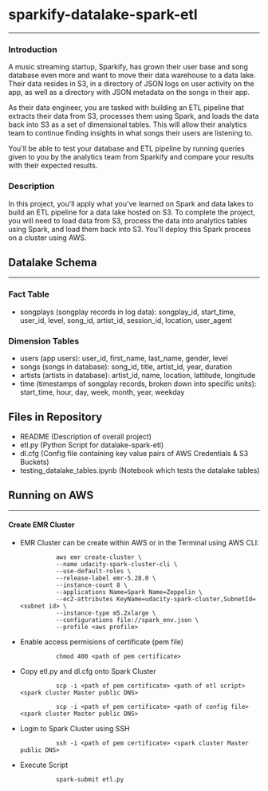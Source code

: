 # sparkify-datalake-spark-etl
--- 
### Introduction
A music streaming startup, Sparkify, has grown their user base and song database even more and want to move their data warehouse to a data lake. Their data resides in S3, in a directory of JSON logs on user activity on the app, as well as a directory with JSON metadata on the songs in their app.

As their data engineer, you are tasked with building an ETL pipeline that extracts their data from S3, processes them using Spark, and loads the data back into S3 as a set of dimensional tables. This will allow their analytics team to continue finding insights in what songs their users are listening to.

You'll be able to test your database and ETL pipeline by running queries given to you by the analytics team from Sparkify and compare your results with their expected results.

### Description
In this project, you'll apply what you've learned on Spark and data lakes to build an ETL pipeline for a data lake hosted on S3. To complete the project, you will need to load data from S3, process the data into analytics tables using Spark, and load them back into S3. You'll deploy this Spark process on a cluster using AWS.





## Datalake Schema
---

### Fact Table
- songplays (songplay records in log data): songplay_id, start_time, user_id, level, song_id, artist_id, session_id, location, user_agent

### Dimension Tables
- users (app users): user_id, first_name, last_name, gender, level
- songs (songs in database): song_id, title, artist_id, year, duration
- artists (artists in database): artist_id, name, location, lattitude, longitude
- time (timestamps of songplay records, broken down into specific units): start_time, hour, day, week, month, year, weekday


## Files in Repository 
- README (Description of overall project)
- etl.py (Python Script for datalake-spark-etl)
- dl.cfg (Config file containing key value pairs of AWS Credentials & S3 Buckets)
- testing_datalake_tables.ipynb (Notebook which tests the datalake tables)


## Running on AWS
---
				
#### Create EMR Cluster

- EMR Cluster can be create within AWS or in the Terminal using AWS CLI:

				aws emr create-cluster \
				--name udacity-spark-cluster-cli \
				--use-default-roles \
				--release-label emr-5.28.0 \
				--instance-count 8 \
				--applications Name=Spark Name=Zeppelin \
				--ec2-attributes KeyName=udacity-spark-cluster,SubnetId=<subnet id> \
				--instance-type m5.2xlarge \
				--configurations file://spark_env.json \
				--profile <aws profile>


- Enable access permisions of certificate (pem file)

				chmod 400 <path of pem certificate>                                                    

- Copy etl.py and dl.cfg onto Spark Cluster

				scp -i <path of pem certificate> <path of etl script> <spark cluster Master public DNS>

				scp -i <path of pem certificate> <path of config file> <spark cluster Master public DNS>


- Login to Spark Cluster using SSH

				ssh -i <path of pem certificate> <spark cluster Master public DNS>



- Execute Script

				spark-submit etl.py



				



